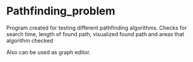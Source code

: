# Pathfinding_problem
Program created for testing different pathfinding algorithms. 
Checks for search time, length of found path, visualized found path and areas that algorithm checked

Also can be used as graph editor.
